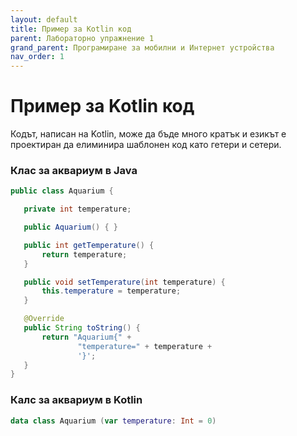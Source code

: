 ```yaml
---
layout: default
title: Пример за Kotlin код
parent: Лабораторно упражнение 1
grand_parent: Програмиране за мобилни и Интернет устройства
nav_order: 1
---
```


# Пример за Kotlin код

Кодът, написан на Kotlin, може да бъде много кратък и езикът е проектиран да елиминира шаблонен код като гетери и сетери.

### Клас за аквариум в Java

```java
public class Aquarium {

   private int temperature;

   public Aquarium() { }

   public int getTemperature() {
       return temperature;
   }

   public void setTemperature(int temperature) {
       this.temperature = temperature;
   }

   @Override
   public String toString() {
       return "Aquarium{" +
               "temperature=" + temperature +
               '}';
   }
}
```

### Калс за аквариум в Kotlin

```kotlin
data class Aquarium (var temperature: Int = 0)
```